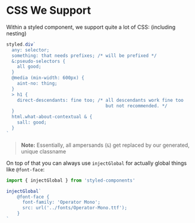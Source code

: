 # CSS We Support

Within a styled component, we support quite a lot of CSS: (including nesting)

```js
styled.div`
  any: selector;
  something: that needs prefixes; /* will be prefixed */
  &:pseudo-selectors {
    all good;
  }
  @media (min-width: 600px) {
    aint-no: thing;
  }
  > h1 {
    direct-descendants: fine too; /* all descendants work fine too
                                     but not recommended. */
  }
  html.what-about-contextual & {
    sall: good;
  }
`
```

> **Note:** Essentially, all ampersands (`&`) get replaced by our generated, unique classname

On top of that you can always use `injectGlobal` for actually global things like `@font-face`:

```js
import { injectGlobal } from 'styled-components'

injectGlobal`
	@font-face {
	  font-family: 'Operator Mono';
	  src: url('../fonts/Operator-Mono.ttf');
	}
`
```

